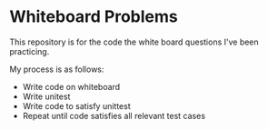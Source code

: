 # Whiteboard Problems

This repository is for the code the white board questions I've been practicing.

My process is as follows:
- Write code on whiteboard
- Write unitest
- Write code to satisfy unittest
- Repeat until code satisfies all relevant test cases
